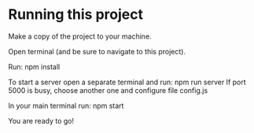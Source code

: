 # Running this project

Make a copy of the project to your machine.

Open terminal (and be sure to navigate to this project).

Run: npm install

To start a server open a separate terminal and run: npm run server
If port 5000 is busy, choose another one and configure file config.js

In your main terminal run: npm start

You are ready to go!